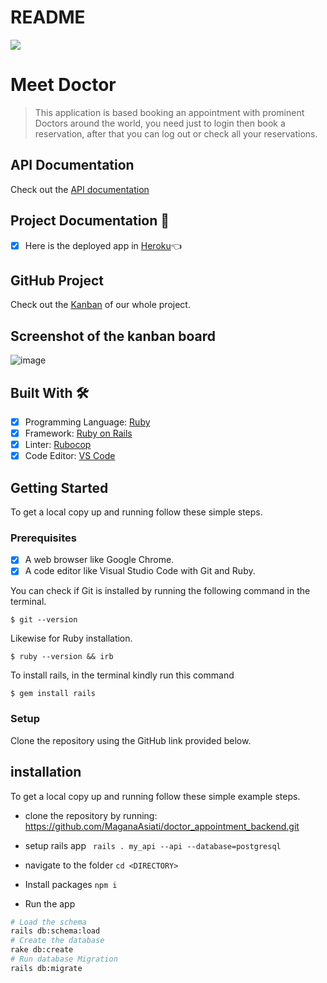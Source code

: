 # README


![](https://img.shields.io/badge/Microverse-blueviolet)

# Meet Doctor

> This application is based booking an appointment with prominent Doctors around the world, you need just to login then book a reservation, after that you can log out or check all your reservations.


## API Documentation
Check out the [API documentation]()

## Project Documentation 📄

- [x] Here is the deployed app in [Heroku]()👈

## GitHub Project
Check out the [Kanban](https://github.com/users/MaganaAsiati/projects/6) of our whole project.
## Screenshot  of the kanban board

![image](https://user-images.githubusercontent.com/95297251/190628162-9c3baadb-4883-47ff-9f91-f56be1fb6965.png)



## Built With 🛠️

- [x] Programming Language: [Ruby](https://www.ruby-lang.org/en/)
- [x] Framework: [Ruby on Rails](https://rubyonrails.org/)
- [x] Linter: [Rubocop](https://rubocop.org/)
- [x] Code Editor: [VS Code](https://code.visualstudio.com/)

## Getting Started

To get a local copy up and running follow these simple steps.

### Prerequisites

- [x] A web browser like Google Chrome.
- [x] A code editor like Visual Studio Code with Git and Ruby.

You can check if Git is installed by running the following command in the terminal.
```
$ git --version
```

Likewise for Ruby installation.
```
$ ruby --version && irb
```

To install rails, in the terminal kindly run this command
```
$ gem install rails
```

### Setup

Clone the repository using the GitHub link provided below.

## installation

To get a local copy up and running follow these simple example steps.

- clone the repository by running: https://github.com/MaganaAsiati/doctor_appointment_backend.git

- setup rails app
``` rails . my_api --api --database=postgresql```
- navigate to the folder
  ``` cd <DIRECTORY> ```
- Install packages
  ``` npm i ```
- Run the app
```sh
# Load the schema
rails db:schema:load
# Create the database
rake db:create
# Run database Migration
rails db:migrate
```
